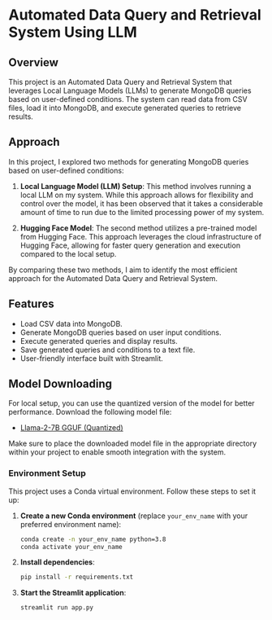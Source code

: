 # Automated Data Query and Retrieval System Using LLM

## Overview

This project is an Automated Data Query and Retrieval System that leverages Local Language Models (LLMs) to generate MongoDB queries based on user-defined conditions. The system can read data from CSV files, load it into MongoDB, and execute generated queries to retrieve results. 

## Approach

In this project, I explored two methods for generating MongoDB queries based on user-defined conditions:

1. **Local Language Model (LLM) Setup**: This method involves running a local LLM on my system. While this approach allows for flexibility and control over the model, it has been observed that it takes a considerable amount of time to run due to the limited processing power of my system.

2. **Hugging Face Model**: The second method utilizes a pre-trained model from Hugging Face. This approach leverages the cloud infrastructure of Hugging Face, allowing for faster query generation and execution compared to the local setup.

By comparing these two methods, I aim to identify the most efficient approach for the Automated Data Query and Retrieval System.

## Features

- Load CSV data into MongoDB.
- Generate MongoDB queries based on user input conditions.
- Execute generated queries and display results.
- Save generated queries and conditions to a text file.
- User-friendly interface built with Streamlit.

## Model Downloading

For local setup, you can use the quantized version of the model for better performance. Download the following model file:

- [Llama-2-7B GGUF (Quantized)](https://huggingface.co/TheBloke/Llama-2-7B-GGML/blob/main/llama-2-7b.ggmlv3.q8_0.bin)

Make sure to place the downloaded model file in the appropriate directory within your project to enable smooth integration with the system.


### Environment Setup

This project uses a Conda virtual environment. Follow these steps to set it up:

1. **Create a new Conda environment** (replace `your_env_name` with your preferred environment name):
   ```bash
   conda create -n your_env_name python=3.8
   conda activate your_env_name


2. **Install dependencies**:
    ```bash
    pip install -r requirements.txt

3. **Start the Streamlit application**:
    ```bash
    streamlit run app.py
